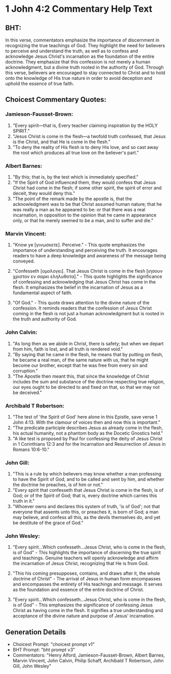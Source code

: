 # 1 John 4:2 Commentary Help Text

## BHT:
In this verse, commentators emphasize the importance of discernment in recognizing the true teachings of God. They highlight the need for believers to perceive and understand the truth, as well as to confess and acknowledge Jesus Christ's incarnation as the foundation of the entire doctrine. They emphasize that this confession is not merely a human acknowledgment, but a divine truth rooted in the authority of God. Through this verse, believers are encouraged to stay connected to Christ and to hold onto the knowledge of His true nature in order to avoid deception and uphold the essence of true faith.

## Choicest Commentary Quotes:
### Jamieson-Fausset-Brown:
1. "Every spirit—that is, Every teacher claiming inspiration by the HOLY SPIRIT."
2. "Jesus Christ is come in the flesh—a twofold truth confessed, that Jesus is the Christ, and that He is come in the flesh."
3. "To deny the reality of His flesh is to deny His love, and so cast away the root which produces all true love on the believer's part."

### Albert Barnes:
1. "By this; that is, by the test which is immediately specified." 
2. "If the Spirit of God influenced them, they would confess that Jesus Christ had come in the flesh; if some other spirit, the spirit of error and deceit, they would deny this."
3. "The point of the remark made by the apostle is, that the acknowledgment was to be that Christ assumed human nature; that he was really a man as he appeared to be: or that there was a real incarnation, in opposition to the opinion that he came in appearance only, or that he merely seemed to be a man, and to suffer and die."

### Marvin Vincent:
1. "Know ye [γινωσκετε]. Perceive." - This quote emphasizes the importance of understanding and perceiving the truth. It encourages readers to have a deep knowledge and awareness of the message being conveyed.

2. "Confesseth [ομολογει]. That Jesus Christ is come in the flesh [ιησουν χριστον εν σαρκι εληλυθοτα]." - This quote highlights the significance of confessing and acknowledging that Jesus Christ has come in the flesh. It emphasizes the belief in the incarnation of Jesus as a fundamental aspect of faith.

3. "Of God." - This quote draws attention to the divine nature of the confession. It reminds readers that the confession of Jesus Christ coming in the flesh is not just a human acknowledgment but is rooted in the truth and authority of God.

### John Calvin:
1. "As long then as we abide in Christ, there is safety; but when we depart from him, faith is lost, and all truth is rendered void."
2. "By saying that he came in the flesh, he means that by putting on flesh, he became a real man, of the same nature with us, that he might become our brother, except that he was free from every sin and corruption."
3. "The Apostle then meant this, that since the knowledge of Christ includes the sum and substance of the doctrine respecting true religion, our eyes ought to be directed to and fixed on that, so that we may not be deceived."

### Archibald T Robertson:
1. "The test of 'the Spirit of God' here alone in this Epistle, save verse 1 John 4:13. With the clamour of voices then and now this is important." 
2. "The predicate participle describes Jesus as already come in the flesh, his actual humanity, not a phantom body as the Docetic Gnostics held." 
3. "A like test is proposed by Paul for confessing the deity of Jesus Christ in 1 Corinthians 12:3 and for the Incarnation and Resurrection of Jesus in Romans 10:6-10."

### John Gill:
1. "This is a rule by which believers may know whether a man professing to have the Spirit of God, and to be called and sent by him, and whether the doctrine he preaches, is of him or not."
2. "Every spirit that confesseth that Jesus Christ is come in the flesh, is of God; or of the Spirit of God; that is, every doctrine which carries this truth in it."
3. "Whoever owns and declares this system of truth, 'is of God'; not that everyone that assents unto this, or preaches it, is born of God; a man may believe, and confess all this, as the devils themselves do, and yet be destitute of the grace of God."

### John Wesley:
1. "Every spirit...Which confesseth...Jesus Christ, who is come in the flesh, is of God" - This highlights the importance of discerning the true spirit and teachings. Genuine teachers will openly acknowledge and affirm the incarnation of Jesus Christ, recognizing that He is from God.

2. "This his coming presupposes, contains, and draws after it, the whole doctrine of Christ" - The arrival of Jesus in human form encompasses and encompasses the entirety of His teachings and message. It serves as the foundation and essence of the entire doctrine of Christ.

3. "Every spirit...Which confesseth...Jesus Christ, who is come in the flesh, is of God" - This emphasizes the significance of confessing Jesus Christ as having come in the flesh. It signifies a true understanding and acceptance of the divine nature and purpose of Jesus' incarnation.


## Generation Details
- Choicest Prompt: "choicest prompt v1"
- BHT Prompt: "bht prompt v3"
- Commentators: "Henry Alford, Jamieson-Fausset-Brown, Albert Barnes, Marvin Vincent, John Calvin, Philip Schaff, Archibald T Robertson, John Gill, John Wesley"
